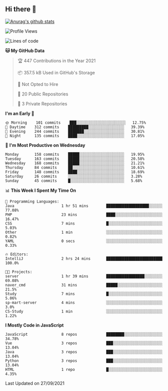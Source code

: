 ## Hi there 👋

[![Anurag's github stats](https://github-readme-stats.vercel.app/api?username=Songwonseok)](https://github.com/anuraghazra/github-readme-stats)



<!--START_SECTION:waka-->
![Profile Views](http://img.shields.io/badge/Profile%20Views-0-blue)

![Lines of code](https://img.shields.io/badge/From%20Hello%20World%20I%27ve%20Written-2.9%20million%20lines%20of%20code-blue)

**🐱 My GitHub Data** 

> 🏆 447 Contributions in the Year 2021
 > 
> 📦 357.5 kB Used in GitHub's Storage 
 > 
> 🚫 Not Opted to Hire
 > 
> 📜 20 Public Repositories 
 > 
> 🔑 3 Private Repositories  
 > 
**I'm an Early 🐤** 

```text
🌞 Morning    101 commits    ███░░░░░░░░░░░░░░░░░░░░░░   12.75% 
🌆 Daytime    312 commits    █████████░░░░░░░░░░░░░░░░   39.39% 
🌃 Evening    244 commits    ███████░░░░░░░░░░░░░░░░░░   30.81% 
🌙 Night      135 commits    ████░░░░░░░░░░░░░░░░░░░░░   17.05%

```
📅 **I'm Most Productive on Wednesday** 

```text
Monday       158 commits    █████░░░░░░░░░░░░░░░░░░░░   19.95% 
Tuesday      163 commits    █████░░░░░░░░░░░░░░░░░░░░   20.58% 
Wednesday    168 commits    █████░░░░░░░░░░░░░░░░░░░░   21.21% 
Thursday     84 commits     ██░░░░░░░░░░░░░░░░░░░░░░░   10.61% 
Friday       148 commits    ████░░░░░░░░░░░░░░░░░░░░░   18.69% 
Saturday     26 commits     ░░░░░░░░░░░░░░░░░░░░░░░░░   3.28% 
Sunday       45 commits     █░░░░░░░░░░░░░░░░░░░░░░░░   5.68%

```


📊 **This Week I Spent My Time On** 

```text
💬 Programming Languages: 
Java                     1 hr 51 mins        ███████████████████░░░░░░   77.08% 
PHP                      23 mins             ████░░░░░░░░░░░░░░░░░░░░░   16.47% 
CSS                      7 mins              █░░░░░░░░░░░░░░░░░░░░░░░░   5.03% 
Other                    1 min               ░░░░░░░░░░░░░░░░░░░░░░░░░   0.82% 
YAML                     0 secs              ░░░░░░░░░░░░░░░░░░░░░░░░░   0.33%

🔥 Editors: 
IntelliJ                 2 hrs 24 mins       █████████████████████████   100.0%

🐱‍💻 Projects: 
server                   1 hr 39 mins        █████████████████░░░░░░░░   69.08% 
naver_cmd                31 mins             █████░░░░░░░░░░░░░░░░░░░░   21.5% 
Study                    7 mins              █░░░░░░░░░░░░░░░░░░░░░░░░   5.06% 
sp-mart-server           4 mins              ░░░░░░░░░░░░░░░░░░░░░░░░░   3.0% 
CS-Study                 1 min               ░░░░░░░░░░░░░░░░░░░░░░░░░   1.22%

```

**I Mostly Code in JavaScript** 

```text
JavaScript               8 repos             ████████░░░░░░░░░░░░░░░░░   34.78% 
Vue                      3 repos             ███░░░░░░░░░░░░░░░░░░░░░░   13.04% 
Java                     3 repos             ███░░░░░░░░░░░░░░░░░░░░░░   13.04% 
Python                   3 repos             ███░░░░░░░░░░░░░░░░░░░░░░   13.04% 
HTML                     1 repo              █░░░░░░░░░░░░░░░░░░░░░░░░   4.35%

```



 Last Updated on 27/09/2021
<!--END_SECTION:waka-->
